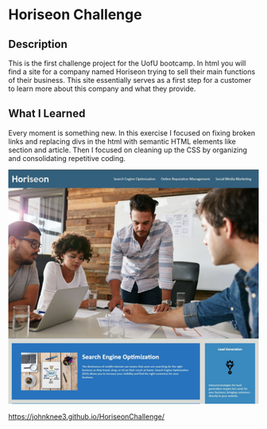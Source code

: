 # Horiseon Challenge

## Description

This is the first challenge project for the UofU bootcamp.  In html you will find a site for a company named Horiseon trying to sell their main functions of their business.  This site essentially serves as a first step for a customer to learn more about this company and what they provide.

## What I Learned

Every moment is something new.  In this exercise I focused on fixing broken links and replacing divs in the html with semantic HTML elements like section and article.  Then I focused on cleaning up the CSS by organizing and consolidating repetitive coding.

 ![](docs/assets/images/HoriseonPreview.jpg) 

https://johnknee3.github.io/HoriseonChallenge/

